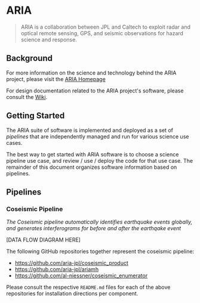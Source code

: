 # ARIA

> ARIA is a collaboration between JPL and Caltech to exploit radar and optical remote sensing, GPS, and seismic observations for hazard science and response.

## Background

For more information on the science and technology behind the ARIA project, please visit the [ARIA Homepage](https://aria.jpl.nasa.gov)

For design documentation related to the ARIA project's software, please consult the [Wiki](https://aria.atlassian.net/wiki/spaces/ARIA/overview).

## Getting Started

The ARIA suite of software is implemented and deployed as a set of _pipelines_ that are independently managed and run for various science use cases.

The best way to get started with ARIA software is to choose a science pipeline use case, and review / use / deploy the code for that use case. The remainder
of this document organizes software information based on pipelines.

## Pipelines

### Coseismic Pipeline

_The Coseismic pipeline automatically identifies earthquake events globally, and generates interferograms for before and after the earthqake event_

[DATA FLOW DIAGRAM HERE]

The following GitHub repositories together represent the coseismic pipeline:
- https://github.com/aria-jpl/coseismic_product
- https://github.com/aria-jpl/ariamh
- https://github.com/al-niessner/coseismic_enumerator

Please consult the respective `README.md` files for each of the above repositories for installation directions per component.
